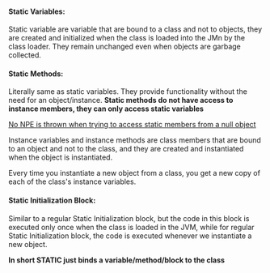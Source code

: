 #### Static Variables:
Static variable are variable that are bound to a class and not to objects,
they are created and initialized when the class is loaded into the JMn by the class loader.
They remain unchanged even when objects are garbage collected.

#### Static Methods:
Literally same as static variables.
They provide functionality without the need for an object/instance.
**Static methods do not have access to instance members, they can only access static variables**

[No NPE is thrown when trying to access static members from a null object](https://stackoverflow.com/questions/24800309/can-we-call-a-static-method-with-a-null-object-in-java-if-so-how/24800356#24800356)

Instance variables and instance methods are class members that are bound to an object and not to the class,
and they are created and instantiated when the object is instantiated.

Every time you instantiate a new object from a class, you get a new copy of each of the class's instance variables.

#### Static Initialization Block:
Similar to a regular  Static Initialization block, but the code in this block is executed only once when the class is loaded in the JVM,
while for regular  Static Initialization block, the code is executed whenever we instantiate a new object.

**In short STATIC just binds a variable/method/block to the class**